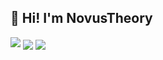 ## 👋 Hi! I'm NovusTheory
<img src="https://readme-typing-svg.demolab.com?font=Google+Sans+Code&duration=3000&pause=1000&color=954DFA&background=1F1F1F00&vCenter=true&width=870&separator=%3C&lines=println!(%22full+stack+developer%22);%3CConsole.WriteLine(%22c%23+enthusiast%22);%3Cconsole.log(%22creator+of+things%22);%3Cprint(%22the+best+pet+is+a+%F0%9F%90%88%22)" />

<span>
  <picture>
    <source
      srcset="https://github-readme-stats.vercel.app/api?username=NovusTheory&title_color=954DFA&bg_color=1F1F1F&text_color=F5F5F5&card_width=435&hide_border=true&hide=contribs"
      media="(prefers-color-scheme: dark)"
    />
    <source
      srcset="https://github-readme-stats.vercel.app/api?username=NovusTheory&title_color=954DFA&card_width=435&hide_border=true&hide=contribs"
      media="(prefers-color-scheme: light), (prefers-color-scheme: no-preference)"
    />
    <img align="center" src="https://github-readme-stats.vercel.app/api?username=NovusTheory&title_color=954DFA&card_width=435&hide_border=true&hide=contribs" />
  </picture>
</span>
<span>
  <picture>
    <source
      srcset="https://github-readme-stats.vercel.app/api/top-langs/?username=NovusTheory&exclude_repo=nodert-windows.media.playback&title_color=954DFA&bg_color=1F1F1F&text_color=F5F5F5&card_width=435&hide_border=true&layout=compact"
      media="(prefers-color-scheme: dark)"
    />
    <source
      srcset="https://github-readme-stats.vercel.app/api/top-langs/?username=NovusTheory&exclude_repo=nodert-windows.media.playback&title_color=954DFA&card_width=435&hide_border=true&layout=compact"
      media="(prefers-color-scheme: light), (prefers-color-scheme: no-preference)"
    />
    <img align="center" src="https://github-readme-stats.vercel.app/api/top-langs/?username=NovusTheory&exclude_repo=nodert-windows.media.playback&title_color=954DFA&card_width=435&hide_border=true&layout=compact" />
  </picture>
</span>
